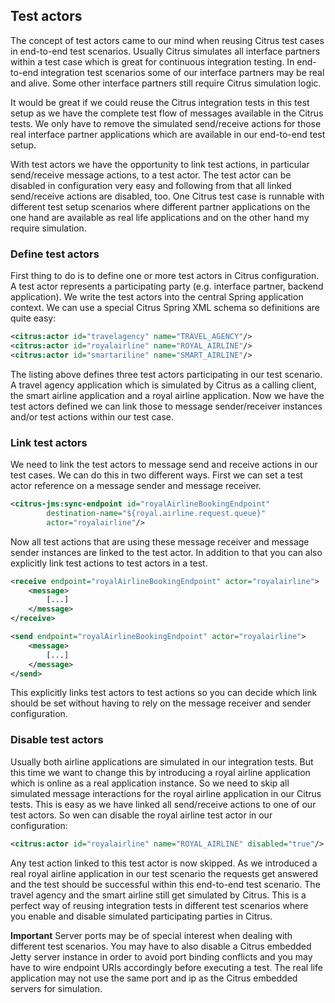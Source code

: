 ## Test actors

The concept of test actors came to our mind when reusing Citrus test cases in end-to-end test scenarios. Usually Citrus simulates all interface partners within a test case which is great for continuous integration testing. In end-to-end integration test scenarios some of our interface partners may be real and alive. Some other interface partners still require Citrus simulation logic.

It would be great if we could reuse the Citrus integration tests in this test setup as we have the complete test flow of messages available in the Citrus tests. We only have to remove the simulated send/receive actions for those real interface partner applications which are available in our end-to-end test setup.

With test actors we have the opportunity to link test actions, in particular send/receive message actions, to a test actor. The test actor can be disabled in configuration very easy and following from that all linked send/receive actions are disabled, too. One Citrus test case is runnable with different test setup scenarios where different partner applications on the one hand are available as real life applications and on the other hand my require simulation.

### Define test actors

First thing to do is to define one or more test actors in Citrus configuration. A test actor represents a participating party (e.g. interface partner, backend application). We write the test actors into the central Spring application context. We can use a special Citrus Spring XML schema so definitions are quite easy:

```xml
<citrus:actor id="travelagency" name="TRAVEL_AGENCY"/>
<citrus:actor id="royalairline" name="ROYAL_AIRLINE"/>
<citrus:actor id="smartariline" name="SMART_AIRLINE"/>
```

The listing above defines three test actors participating in our test scenario. A travel agency application which is simulated by Citrus as a calling client, the smart airline application and a royal airline application. Now we have the test actors defined we can link those to message sender/receiver instances and/or test actions within our test case.

### Link test actors

We need to link the test actors to message send and receive actions in our test cases. We can do this in two different ways. First we can set a test actor reference on a message sender and message receiver.

```xml
<citrus-jms:sync-endpoint id="royalAirlineBookingEndpoint"
        destination-name="${royal.airline.request.queue}"
        actor="royalairline"/>
```

Now all test actions that are using these message receiver and message sender instances are linked to the test actor. In addition to that you can also explicitly link test actions to test actors in a test.

```xml
<receive endpoint="royalAirlineBookingEndpoint" actor="royalairline">
    <message>
        [...]
    </message>
</receive>

<send endpoint="royalAirlineBookingEndpoint" actor="royalairline">
    <message>
        [...]
    </message>
</send>
```

This explicitly links test actors to test actions so you can decide which link should be set without having to rely on the message receiver and sender configuration.

### Disable test actors

Usually both airline applications are simulated in our integration tests. But this time we want to change this by introducing a royal airline application which is online as a real application instance. So we need to skip all simulated message interactions for the royal airline application in our Citrus tests. This is easy as we have linked all send/receive actions to one of our test actors. So wen can disable the royal airline test actor in our configuration:

```xml
<citrus:actor id="royalairline" name="ROYAL_AIRLINE" disabled="true"/>
```

Any test action linked to this test actor is now skipped. As we introduced a real royal airline application in our test scenario the requests get answered and the test should be successful within this end-to-end test scenario. The travel agency and the smart airline still get simulated by Citrus. This is a perfect way of reusing integration tests in different test scenarios where you enable and disable simulated participating parties in Citrus.

**Important**
Server ports may be of special interest when dealing with different test scenarios. You may have to also disable a Citrus embedded Jetty server instance in order to avoid port binding conflicts and you may have to wire endpoint URIs accordingly before executing a test. The real life application may not use the same port and ip as the Citrus embedded servers for simulation.

